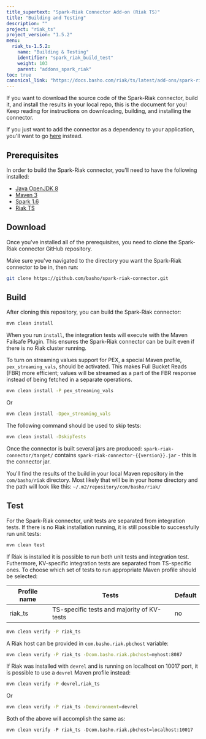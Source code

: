 ```yaml
---
title_supertext: "Spark-Riak Connector Add-on (Riak TS)"
title: "Building and Testing"
description: ""
project: "riak_ts"
project_version: "1.5.2"
menu:
  riak_ts-1.5.2:
    name: "Building & Testing"
    identifier: "spark_riak_build_test"
    weight: 103
    parent: "addons_spark_riak"
toc: true
canonical_link: "https://docs.basho.com/riak/ts/latest/add-ons/spark-riak-connector/building-testing"
---
```


If you want to download the source code of the Spark-Riak connector, build it, and install the results in your local repo, this is the document for you! Keep reading for instructions on downloading, building, and installing the connector.

If you just want to add the connector as a dependency to your application, you'll want to go [here](../getting) instead.


## Prerequisites

In order to build the Spark-Riak connector, you'll need to have the following installed: 

* [Java OpenJDK 8](http://openjdk.java.net/install/)
* [Maven 3](https://maven.apache.org/download.cgi)
* [Spark 1.6](http://spark.apache.org/docs/latest/#downloading)
* [Riak TS](http://docs.basho.com/riak/ts/latest/installing/)


## Download

Once you've installed all of the prerequisites, you need to clone the Spark-Riak connector GitHub repository. 

Make sure you've navigated to the directory you want the Spark-Riak connector to be in, then run:

```bash
git clone https://github.com/basho/spark-riak-connector.git
```

## Build

After cloning this repository, you can build the Spark-Riak connector:

```bash
mvn clean install
```

When you run `install`, the integration tests will execute with the Maven Failsafe Plugin. This ensures the Spark-Riak connector can be built even if there is no Riak cluster running.

To turn on streaming values support for PEX, a special Maven profile, `pex_streaming_vals`, should be activated. This makes Full Bucket Reads (FBR) more efficient; values will be streamed as a part of the FBR response instead of being fetched in a separate operations.

```bash
mvn clean install -P pex_streaming_vals
```

Or

```bash
mvn clean install -Dpex_streaming_vals
```

The following command should be used to skip tests:

```bash
mvn clean install -DskipTests
```

Once the connector is built several jars are produced:
`spark-riak-connector/target/` contains `spark-riak-connector-{{version}}.jar` - this is the connector jar. 

You'll find the results of the build in your local Maven repository in the `com/basho/riak` directory. Most likely that will be in your home directory and the path will look like this: `~/.m2/repository/com/basho/riak/`


## Test

For the Spark-Riak connector, unit tests are separated from integration tests. 
If there is no Riak installation running, it is still possible to successfully run unit tests:

```bash
mvn clean test
```

If Riak is installed it is possible to run both unit tests and integration test. Futhermore, KV-specific integration tests are separated from TS-specific ones. To choose which set of tests to run appropriate Maven profile should be selected: 

Profile name |Tests                                      | Default |
-------------|-------------------------------------------|---------|
riak_ts      | TS-specific tests and majority of KV-tests| no      |

```bash
mvn clean verify -P riak_ts
```

A Riak host can be provided in `com.basho.riak.pbchost` variable:

```bash
mvn clean verify -P riak_ts -Dcom.basho.riak.pbchost=myhost:8087
```

If Riak was installed with `devrel` and is running on localhost on 10017 port, it is possible to use a `devrel` Maven profile instead:

```bash
mvn clean verify -P devrel,riak_ts
```

Or

```bash
mvn clean verify -P riak_ts -Denvironment=devrel
```

Both of the above will accomplish the same as:

```
mvn clean verify -P riak_ts -Dcom.basho.riak.pbchost=localhost:10017
```
